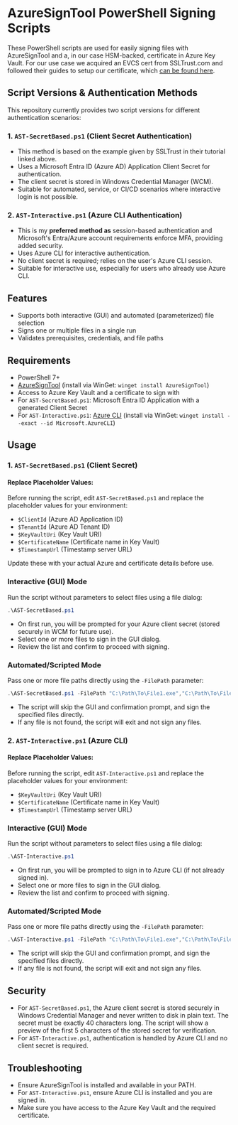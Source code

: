 # AzureSignTool PowerShell Signing Scripts

These PowerShell scripts are used for easily signing files with AzureSignTool and a, in our case HSM-backed, certificate in Azure Key Vault. For our use case we acquired an EVCS cert from SSLTrust.com and followed their guides to setup our certificate, which [can be found here](https://www.ssltrust.com.au/help/setup-guides/code-signing-on-azure-key-vault-with-signtool).

## Script Versions & Authentication Methods

This repository currently provides two script versions for different authentication scenarios:

### 1. `AST-SecretBased.ps1` (Client Secret Authentication)
- This method is based on the example given by SSLTrust in their tutorial linked above.
- Uses a Microsoft Entra ID (Azure AD) Application Client Secret for authentication.
- The client secret is stored in Windows Credential Manager (WCM).
- Suitable for automated, service, or CI/CD scenarios where interactive login is not possible.

### 2. `AST-Interactive.ps1` (Azure CLI Authentication)
- This is my **preferred method as** session-based authentication and Microsoft's Entra/Azure account requirements enforce MFA, providing added security.
- Uses Azure CLI for interactive authentication.
- No client secret is required; relies on the user's Azure CLI session.
- Suitable for interactive use, especially for users who already use Azure CLI.

## Features
- Supports both interactive (GUI) and automated (parameterized) file selection
- Signs one or multiple files in a single run
- Validates prerequisites, credentials, and file paths

## Requirements
- PowerShell 7+
- [AzureSignTool](https://github.com/vcsjones/AzureSignTool) (install via WinGet: `winget install AzureSignTool`)
- Access to Azure Key Vault and a certificate to sign with
- For `AST-SecretBased.ps1`: Microsoft Entra ID Application with a generated Client Secret
- For `AST-Interactive.ps1`: [Azure CLI](https://learn.microsoft.com/en-us/cli/azure/install-azure-cli) (install via WinGet: `winget install --exact --id Microsoft.AzureCLI`)

## Usage

### **1. `AST-SecretBased.ps1` (Client Secret)**

#### Replace Placeholder Values:
Before running the script, edit `AST-SecretBased.ps1` and replace the placeholder values for your environment:
- `$ClientId` (Azure AD Application ID)
- `$TenantId` (Azure AD Tenant ID)
- `$KeyVaultUri` (Key Vault URI)
- `$CertificateName` (Certificate name in Key Vault)
- `$TimestampUrl` (Timestamp server URL)

Update these with your actual Azure and certificate details before use.

### Interactive (GUI) Mode
Run the script without parameters to select files using a file dialog:
```powershell
.\AST-SecretBased.ps1
```
- On first run, you will be prompted for your Azure client secret (stored securely in WCM for future use).
- Select one or more files to sign in the GUI dialog.
- Review the list and confirm to proceed with signing.

### Automated/Scripted Mode
Pass one or more file paths directly using the `-FilePath` parameter:
```powershell
.\AST-SecretBased.ps1 -FilePath "C:\Path\To\File1.exe","C:\Path\To\File2.dll"
```
- The script will skip the GUI and confirmation prompt, and sign the specified files directly.
- If any file is not found, the script will exit and not sign any files.

### **2. `AST-Interactive.ps1` (Azure CLI)**

#### Replace Placeholder Values:
Before running the script, edit `AST-Interactive.ps1` and replace the placeholder values for your environment:
- `$KeyVaultUri` (Key Vault URI)
- `$CertificateName` (Certificate name in Key Vault)
- `$TimestampUrl` (Timestamp server URL)

### Interactive (GUI) Mode
Run the script without parameters to select files using a file dialog:
```powershell
.\AST-Interactive.ps1
```
- On first run, you will be prompted to sign in to Azure CLI (if not already signed in).
- Select one or more files to sign in the GUI dialog.
- Review the list and confirm to proceed with signing.

### Automated/Scripted Mode
Pass one or more file paths directly using the `-FilePath` parameter:
```powershell
.\AST-Interactive.ps1 -FilePath "C:\Path\To\File1.exe","C:\Path\To\File2.dll"
```
- The script will skip the GUI and confirmation prompt, and sign the specified files directly.
- If any file is not found, the script will exit and not sign any files.

## Security
- For `AST-SecretBased.ps1`, the Azure client secret is stored securely in Windows Credential Manager and never written to disk in plain text. The secret must be exactly 40 characters long. The script will show a preview of the first 5 characters of the stored secret for verification.
- For `AST-Interactive.ps1`, authentication is handled by Azure CLI and no client secret is required.


## Troubleshooting
- Ensure AzureSignTool is installed and available in your PATH.
- For `AST-Interactive.ps1`, ensure Azure CLI is installed and you are signed in.
- Make sure you have access to the Azure Key Vault and the required certificate.